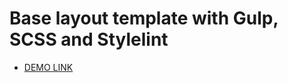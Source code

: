# Base layout template with Gulp, SCSS and Stylelint
- [DEMO LINK](https://xapg6acc.github.io/miami-landing-page/)
